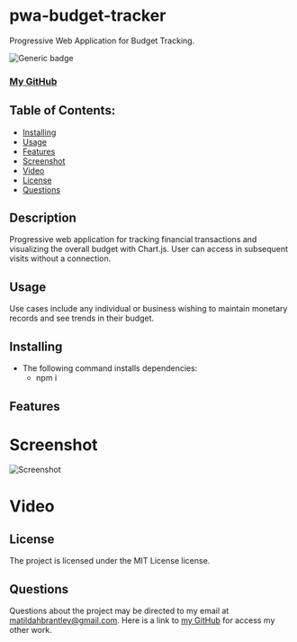 # pwa-budget-tracker
Progressive Web Application for Budget Tracking.

![Generic badge](https://img.shields.io/badge/License-MIT-blue.svg)
### [My GitHub](https://github.com/matildabrantley)
## Table of Contents:
* [Installing](#installing)
* [Usage](#usage)
* [Features](#features)
* [Screenshot](#screenshot)
* [Video](#video)
* [License](#license)
* [Questions](#questions)
## Description
Progressive web application for tracking financial transactions and visualizing the overall budget with Chart.js. User can access in subsequent visits without a connection.
## Usage
 Use cases include any individual or business wishing to maintain monetary records and see trends in their budget.
## Installing 
* The following command installs dependencies:
  * npm i
## Features
# Screenshot
![Screenshot](screenshot.jpg)

# Video
## License
The project is licensed under the MIT License license.
## Questions
Questions about the project may be directed to my email at matildahbrantley@gmail.com.
Here is a link to [my GitHub](https://github.com/matildabrantley) 
for access my other work.
